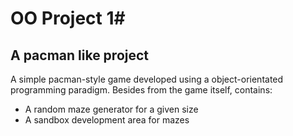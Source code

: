 # OO Project 1#
## A pacman like project ##

A simple pacman-style game developed using a object-orientated programming paradigm.
Besides from the game itself, contains:
 - A random maze generator for a given size
 - A sandbox development area for mazes
